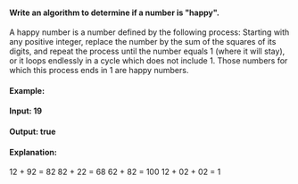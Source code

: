 #### Write an algorithm to determine if a number is "happy".

A happy number is a number defined by the following process: Starting with any positive integer, replace the number by the sum of the squares of its digits, and repeat the process until the number equals 1 (where it will stay), or it loops endlessly in a cycle which does not include 1. Those numbers for which this process ends in 1 are happy numbers.

#### Example: 

#### Input: 19
#### Output: true
#### Explanation: 
12 + 92 = 82
82 + 22 = 68
62 + 82 = 100
12 + 02 + 02 = 1
